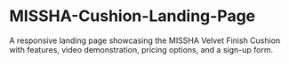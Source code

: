 # MISSHA-Cushion-Landing-Page
A responsive landing page showcasing the MISSHA Velvet Finish Cushion with features, video demonstration, pricing options, and a sign-up form.
